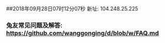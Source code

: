 ##2018年09月28日07时12分07秒 新址: 104.248.25.225
### 兔友常见问题及解答: https://github.com/wanggonging/d/blob/w/FAQ.md
